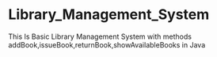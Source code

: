 # Library_Management_System
This Is Basic Library Management System with methods addBook,issueBook,returnBook,showAvailableBooks in Java
